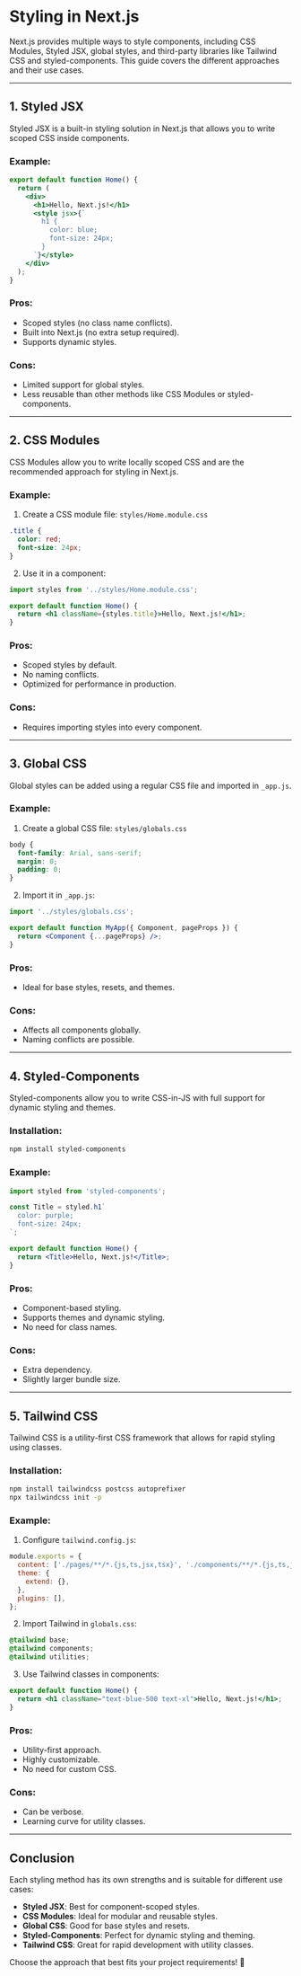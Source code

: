 # Styling in Next.js

Next.js provides multiple ways to style components, including CSS Modules, Styled JSX, global styles, and third-party libraries like Tailwind CSS and styled-components. This guide covers the different approaches and their use cases.

---

## 1. Styled JSX
Styled JSX is a built-in styling solution in Next.js that allows you to write scoped CSS inside components.

### Example:
```jsx
export default function Home() {
  return (
    <div>
      <h1>Hello, Next.js!</h1>
      <style jsx>{`
        h1 {
          color: blue;
          font-size: 24px;
        }
      `}</style>
    </div>
  );
}
```

### Pros:
- Scoped styles (no class name conflicts).
- Built into Next.js (no extra setup required).
- Supports dynamic styles.

### Cons:
- Limited support for global styles.
- Less reusable than other methods like CSS Modules or styled-components.

---

## 2. CSS Modules
CSS Modules allow you to write locally scoped CSS and are the recommended approach for styling in Next.js.

### Example:
1. Create a CSS module file: `styles/Home.module.css`
```css
.title {
  color: red;
  font-size: 24px;
}
```
2. Use it in a component:
```jsx
import styles from '../styles/Home.module.css';

export default function Home() {
  return <h1 className={styles.title}>Hello, Next.js!</h1>;
}
```

### Pros:
- Scoped styles by default.
- No naming conflicts.
- Optimized for performance in production.

### Cons:
- Requires importing styles into every component.

---

## 3. Global CSS
Global styles can be added using a regular CSS file and imported in `_app.js`.

### Example:
1. Create a global CSS file: `styles/globals.css`
```css
body {
  font-family: Arial, sans-serif;
  margin: 0;
  padding: 0;
}
```
2. Import it in `_app.js`:
```jsx
import '../styles/globals.css';

export default function MyApp({ Component, pageProps }) {
  return <Component {...pageProps} />;
}
```

### Pros:
- Ideal for base styles, resets, and themes.

### Cons:
- Affects all components globally.
- Naming conflicts are possible.

---

## 4. Styled-Components
Styled-components allow you to write CSS-in-JS with full support for dynamic styling and themes.

### Installation:
```sh
npm install styled-components
```

### Example:
```jsx
import styled from 'styled-components';

const Title = styled.h1`
  color: purple;
  font-size: 24px;
`;

export default function Home() {
  return <Title>Hello, Next.js!</Title>;
}
```

### Pros:
- Component-based styling.
- Supports themes and dynamic styling.
- No need for class names.

### Cons:
- Extra dependency.
- Slightly larger bundle size.

---

## 5. Tailwind CSS
Tailwind CSS is a utility-first CSS framework that allows for rapid styling using classes.

### Installation:
```sh
npm install tailwindcss postcss autoprefixer
npx tailwindcss init -p
```

### Example:
1. Configure `tailwind.config.js`:
```js
module.exports = {
  content: ['./pages/**/*.{js,ts,jsx,tsx}', './components/**/*.{js,ts,jsx,tsx}'],
  theme: {
    extend: {},
  },
  plugins: [],
};
```
2. Import Tailwind in `globals.css`:
```css
@tailwind base;
@tailwind components;
@tailwind utilities;
```
3. Use Tailwind classes in components:
```jsx
export default function Home() {
  return <h1 className="text-blue-500 text-xl">Hello, Next.js!</h1>;
}
```

### Pros:
- Utility-first approach.
- Highly customizable.
- No need for custom CSS.

### Cons:
- Can be verbose.
- Learning curve for utility classes.

---

## Conclusion
Each styling method has its own strengths and is suitable for different use cases:
- **Styled JSX**: Best for component-scoped styles.
- **CSS Modules**: Ideal for modular and reusable styles.
- **Global CSS**: Good for base styles and resets.
- **Styled-Components**: Perfect for dynamic styling and theming.
- **Tailwind CSS**: Great for rapid development with utility classes.

Choose the approach that best fits your project requirements! 🚀

